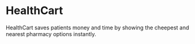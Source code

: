 # HealthCart
HealthCart saves patients money and time by showing the cheepest and nearest pharmacy options instantly.
